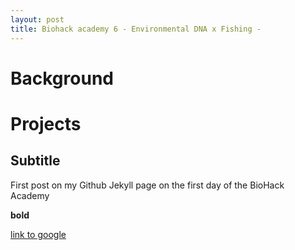```yaml
---
layout: post
title: Biohack academy 6 - Environmental DNA x Fishing -
---
```


# Background



# Projects

## Subtitle

First post on my Github Jekyll page on the first day of the BioHack Academy

**bold**

[link to google](www.google.com)
